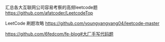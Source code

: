 汇总各大互联网公司容易考察的高频leetcode题 https://github.com/afatcoder/LeetcodeTop

LeetCode 刷题攻略 https://github.com/youngyangyang04/leetcode-master

https://github.com/6fedcom/fe-blog#大厂手写代码题
